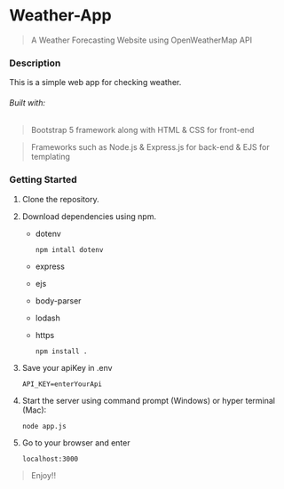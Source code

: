 # Weather-App
> A Weather Forecasting Website using OpenWeatherMap API

### Description
This is a simple web app for checking weather.
###### Built with: 
> Bootstrap 5 framework along with HTML & CSS for front-end

> Frameworks such as Node.js & Express.js for back-end & EJS for templating

### Getting Started

1. Clone the repository.

2. Download dependencies using npm.

   - dotenv
     
     ``` npm intall dotenv ```
    
   - express
   - ejs
   - body-parser
   - lodash
   - https
     
     ``` npm install . ```
    
3. Save your apiKey in .env

   ``` API_KEY=enterYourApi ```

4. Start the server using command prompt (Windows) or hyper terminal (Mac):

   ``` node app.js ```

5. Go to your browser and enter 

   ``` localhost:3000 ```

> Enjoy!!
